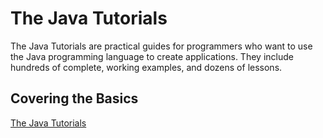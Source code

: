 # The Java Tutorials

The Java Tutorials are practical guides for programmers who want to use the Java programming language to create
applications. They include hundreds of complete, working examples, and dozens of lessons.

## Covering the Basics

<seealso>
<category ref="external">
           <a href="https://docs.oracle.com/javase/tutorial/index.html">The Java Tutorials</a>
       </category>
</seealso>
